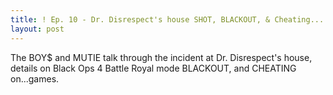 ```yaml
---
title: ! Ep. 10 - Dr. Disrespect's house SHOT, BLACKOUT, & Cheating...
layout: post
---
```

The BOY$ and MUTIE talk through the incident at Dr. Disrespect's house, details on Black Ops 4 Battle Royal mode BLACKOUT, and CHEATING on...games. 
